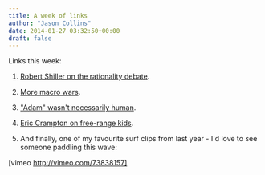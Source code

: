 ```yaml
---
title: A week of links
author: "Jason Collins"
date: 2014-01-27 03:32:50+00:00
draft: false
---
```


Links this week:






	
  1. [Robert Shiller on the rationality debate](http://www.nytimes.com/2014/01/19/business/the-rationality-debate-simmering-in-stockholm.html?_r=1).

	
  2. [More macro wars](http://noahpinionblog.blogspot.com.au/2014/01/chris-house-sticks-up-for-macro.html).

	
  3. ["Adam" wasn't necessarily human](http://jkplab.org/2014/01/26/y-chromosome-adam-may-not-have-been-human/).

	
  4. [Eric Crampton on free-range kids](http://offsettingbehaviour.blogspot.com.au/2014/01/free-range-experiments.html).

	
  5. And finally, one of my favourite surf clips from last year - I'd love to see someone paddling this wave:


[vimeo http://vimeo.com/73838157]
